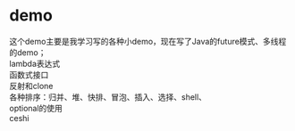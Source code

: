 # demo
这个demo主要是我学习写的各种小demo，现在写了Java的future模式、多线程的demo；</br>
lambda表达式</br>
函数式接口</br>
反射和clone</br>
各种排序：归并、堆、快排、冒泡、插入、选择、shell、</br>
optional的使用</br>
ceshi</br>
